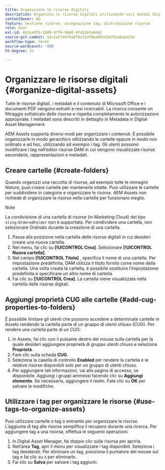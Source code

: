 ```yaml
---
title: Organizzare le risorse digitali
description: Organizza le risorse digitali utilizzando vari metodi disponibili in Risorse Adobe Experience Manager.
contentOwner: AG
feature: Gestione risorse, assegnazione tag, distribuzione risorse
role: User
exl-id: 6b3ce076-2dd9-47f6-9b68-4fa52bfedd42
source-git-commit: a2c2a1f4ef4a8f0cf1afbba001d24782a6a2a24e
workflow-type: tm+mt
source-wordcount: '450'
ht-degree: 1%

---
```


# Organizzare le risorse digitali {#organize-digital-assets}

Tutte le risorse digitali, i metadati e il contenuto di Microsoft Office e i documenti PDF vengono estratti e resi ricercabili. La ricerca consente un filtraggio sofisticato delle risorse e rispetta completamente le autorizzazioni appropriate. I metadati sono descritti in dettaglio in Metadata in Digital Asset Management.

AEM Assets supporta diversi modi per organizzare i contenuti. È possibile organizzarle in modo gerarchico utilizzando le cartelle oppure in modo non ordinato e ad hoc, utilizzando ad esempio i tag. Gli utenti possono modificare i tag nell’editor risorse DAM in cui vengono visualizzate risorse secondarie, rappresentazioni e metadati.

## Creare cartelle {#create-folders}

Quando organizzi una raccolta di risorse, ad esempio tutte le immagini *Natura*, puoi creare cartelle per mantenerle intatte. Puoi utilizzare le cartelle per suddividere in categorie e organizzare le risorse. AEM Assets non richiede di organizzare le risorse nelle cartelle per funzionare meglio.

>[!NOTE]
>
>La condivisione di una cartella di risorse (in Marketing Cloud) del tipo `sling:OrderedFolder` non è supportata. Per condividere una cartella, non selezionare Ordinato durante la creazione di una cartella.

1. Passa alla posizione nella cartella delle risorse digitali in cui desideri creare una nuova cartella.
1. Nel menu, fai clic su **[!UICONTROL Crea]**. Selezionare **[!UICONTROL Nuova cartella]**.
1. Nel campo **[!UICONTROL Titolo]** , specifica il nome di una cartella. Per impostazione predefinita, DAM utilizza il titolo fornito come nome della cartella. Una volta creata la cartella, è possibile sostituire l’impostazione predefinita e specificare un altro nome di cartella.
1. Fai clic su **[!UICONTROL Crea]**. La cartella viene visualizzata nella cartella delle risorse digitali.

## Aggiungi proprietà CUG alle cartelle {#add-cug-properties-to-folders}

È possibile limitare gli utenti che possono accedere a determinate cartelle in Assets rendendo la cartella parte di un gruppo di utenti chiuso (CUG). Per rendere una cartella parte di un CUG:

1. In Assets, fai clic con il pulsante destro del mouse sulla cartella per la quale desideri aggiungere proprietà di gruppo utenti chiuso e seleziona **Proprietà**.
1. Fare clic sulla scheda **CUG**.
1. Seleziona la casella di controllo **Enabled** per rendere la cartella e le relative risorse disponibili solo per un gruppo di utenti chiuso.
1. Per aggiungere tali informazioni, vai alla pagina di accesso, se disponibile. Aggiungi i gruppi ammessi facendo clic su **Aggiungi elemento**. Se necessario, aggiungere il realm. Fate clic su **OK** per salvare le modifiche.

## Utilizzare i tag per organizzare le risorse {#use-tags-to-organize-assets}

Puoi utilizzare cartelle o tag o entrambi per organizzare le risorse. L’aggiunta di tag alle risorse semplifica il recupero durante una ricerca. Per aggiungere tag a una risorsa, effettua le seguenti operazioni:

1. In Digital Asset Manager, fai doppio clic sulla risorsa per aprirla.
1. Nell’area **Tag**, apri il menu per visualizzare i tag disponibili. Seleziona i tag desiderati. Per eliminare un tag, posiziona il puntatore del mouse sul tag e fai clic su `X` per eliminarlo.
1. Fai clic su **Salva** per salvare i tag aggiunti.
